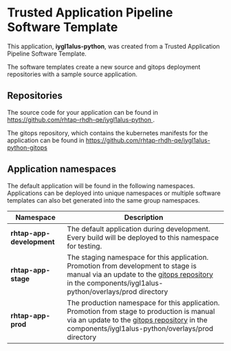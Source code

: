# Trusted Application Pipeline Software Template

This application, **iygl1alus-python**, was created from a Trusted Application Pipeline Software Template.

The software templates create a new source and gitops deployment repositories with a sample source application. 

## Repositories

The source code for your application can be found in [https://github.com/rhtap-rhdh-qe/iygl1alus-python ](https://github.com/rhtap-rhdh-qe/iygl1alus-python ).
 
The gitops repository, which contains the kubernetes manifests for the application can be found in 
[https://github.com/rhtap-rhdh-qe/iygl1alus-python-gitops ](https://github.com/rhtap-rhdh-qe/iygl1alus-python-gitops ) 

## Application namespaces 

The default application will be found in the following namespaces. Applications can be deployed into unique namespaces or multiple software templates can also bet generated into the same group namespaces.  

|  Namespace   |  Description   |  
| -------- | -------- |   
| **rhtap-app-development** | The default application during development. Every build will be deployed to this namespace for testing. | 
| **rhtap-app-stage** | The staging namespace for this application. Promotion from development to stage is manual via an update to the [gitops repository](https://github.com/rhtap-rhdh-qe/iygl1alus-python-gitops ) in the components/iygl1alus-python/overlays/prod directory |  
| **rhtap-app-prod** | The production namespace for this application. Promotion from stage to production is manual via an update to the [gitops repository](https://github.com/rhtap-rhdh-qe/iygl1alus-python-gitops ) in the components/iygl1alus-python/overlays/prod directory | 